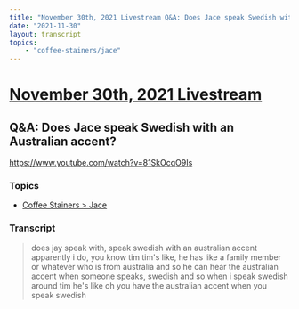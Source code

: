 ```yaml
---
title: "November 30th, 2021 Livestream Q&A: Does Jace speak Swedish with an Australian accent?"
date: "2021-11-30"
layout: transcript
topics:
    - "coffee-stainers/jace"
---
```

# [November 30th, 2021 Livestream](../2021-11-30.md)
## Q&A: Does Jace speak Swedish with an Australian accent?
https://www.youtube.com/watch?v=81SkOcqO9Is

### Topics
* [Coffee Stainers > Jace](../topics/coffee-stainers/jace.md)

### Transcript

> does jay speak with, speak swedish with an australian accent apparently i do, you know tim tim's like, he has like a family member or whatever who is from australia and so he can hear the australian accent when someone speaks, swedish and so when i speak swedish around tim he's like oh you have the australian accent when you speak swedish

